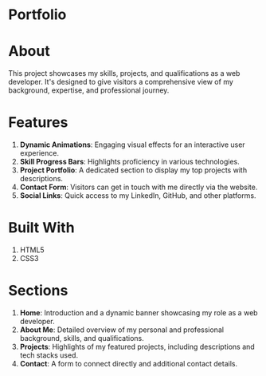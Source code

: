 # Portfolio

# About
This project showcases my skills, projects, and qualifications as a web developer. It's designed to give visitors a comprehensive view of my background, expertise, and professional journey.

# Features
1. **Dynamic Animations**: Engaging visual effects for an interactive user experience.  
2. **Skill Progress Bars**: Highlights proficiency in various technologies.  
3. **Project Portfolio**: A dedicated section to display my top projects with descriptions.  
4. **Contact Form**: Visitors can get in touch with me directly via the website.  
5. **Social Links**: Quick access to my LinkedIn, GitHub, and other platforms.

# Built With
1. HTML5  
2. CSS3  

# Sections
1. **Home**: Introduction and a dynamic banner showcasing my role as a web developer.  
2. **About Me**: Detailed overview of my personal and professional background, skills, and qualifications.  
3. **Projects**: Highlights of my featured projects, including descriptions and tech stacks used.  
4. **Contact**: A form to connect directly and additional contact details.






